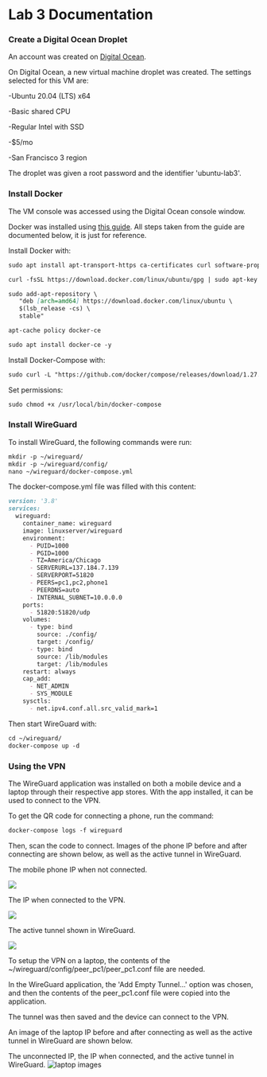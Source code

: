 # Lab 3 Documentation


### Create a Digital Ocean Droplet
An account was created on [Digital Ocean](https://www.digitalocean.com/).

On Digital Ocean, a new virtual machine droplet was created. The settings selected for this VM are:

-Ubuntu 20.04 (LTS) x64

-Basic shared CPU

-Regular Intel with SSD

-$5/mo

-San Francisco 3 region


The droplet was given a root password and the identifier 'ubuntu-lab3'.

### Install Docker
The VM console was accessed using the Digital Ocean console window. 

Docker was installed using [this guide](https://thematrix.dev/install-docker-and-docker-compose-on-ubuntu-20-04/
). All steps taken from the guide are documented below, it is just for reference.

Install Docker with:
```markdown
sudo apt install apt-transport-https ca-certificates curl software-properties-common -y
```
```markdown
curl -fsSL https://download.docker.com/linux/ubuntu/gpg | sudo apt-key add -
```
```markdown
sudo add-apt-repository \
   "deb [arch=amd64] https://download.docker.com/linux/ubuntu \
   $(lsb_release -cs) \
   stable"
```
```markdown
apt-cache policy docker-ce
```
```markdown
sudo apt install docker-ce -y
```

Install Docker-Compose with:
```markdown
sudo curl -L "https://github.com/docker/compose/releases/download/1.27.4/docker-compose-$(uname -s)-$(uname -m)" -o /usr/local/bin/docker-compose
```
Set permissions:
```markdown
sudo chmod +x /usr/local/bin/docker-compose
```


### Install WireGuard

To install WireGuard, the following commands were run:
```markdown
mkdir -p ~/wireguard/
mkdir -p ~/wireguard/config/
nano ~/wireguard/docker-compose.yml
```
The docker-compose.yml file was filled with this content:
```markdown
version: '3.8'
services:
  wireguard:
    container_name: wireguard
    image: linuxserver/wireguard
    environment:
      - PUID=1000
      - PGID=1000
      - TZ=America/Chicago
      - SERVERURL=137.184.7.139
      - SERVERPORT=51820
      - PEERS=pc1,pc2,phone1
      - PEERDNS=auto
      - INTERNAL_SUBNET=10.0.0.0
    ports:
      - 51820:51820/udp
    volumes:
      - type: bind
        source: ./config/
        target: /config/
      - type: bind
        source: /lib/modules
        target: /lib/modules
    restart: always
    cap_add:
      - NET_ADMIN
      - SYS_MODULE
    sysctls:
      - net.ipv4.conf.all.src_valid_mark=1
```
Then start WireGuard with:
```markdown
cd ~/wireguard/
docker-compose up -d
```

### Using the VPN
The WireGuard application was installed on both a mobile device and a laptop through their respective app stores.
With the app installed, it can be used to connect to the VPN.

To get the QR code for connecting a phone, run the command:
```markdown
docker-compose logs -f wireguard
```
Then, scan the code to connect. Images of the phone IP before and after connecting are shown below, as well as the active tunnel in WireGuard.

The mobile phone IP when not connected.

![](/images/bareIP.PNG)

The IP when connected to the VPN.

![](/images/vpnIP.PNG)

The active tunnel shown in WireGuard.

![](/images/vpnSettings.PNG)

To setup the VPN on a laptop, the contents of the ~/wireguard/config/peer_pc1/peer_pc1.conf file are needed.

In the WireGuard application, the 'Add Empty Tunnel...' option was chosen, and then the contents of the peer_pc1.conf file were copied into the application.

The tunnel was then saved and the device can connect to the VPN.

An image of the laptop IP before and after connecting as well as the active tunnel in WireGuard are shown below.

The unconnected IP, the IP when connected, and the active tunnel in WireGuard.
![laptop images](/images/vpnLaptop.png)
